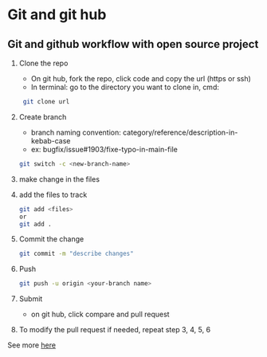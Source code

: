# Git and git hub

## Git and github workflow with open source project

1. Clone the repo
    * On git hub, fork the repo, click code and copy the url (https or ssh)
    * In terminal: go to the directory you want to clone in, cmd:
    ```bash
     git clone url
     ```
2. Create branch
    * branch naming convention: category/reference/description-in-kebab-case
    * ex: bugfix/issue#1903/fixe-typo-in-main-file
    ```bash
    git switch -c <new-branch-name>
    ```
3. make change in the files
4. add the files to track
    ```bash
    git add <files>
    or
    git add .
    ```
5. Commit the change
    ```bash 
    git commit -m "describe changes"
    ```
6. Push
    ```bash
    git push -u origin <your-branch name>
    ```
7. Submit
    * on git hub, click compare and pull request

8. To modify the pull request if needed, repeat step 3, 4, 5, 6

See more [here](https://github.com/firstcontributions/first-contributions)

